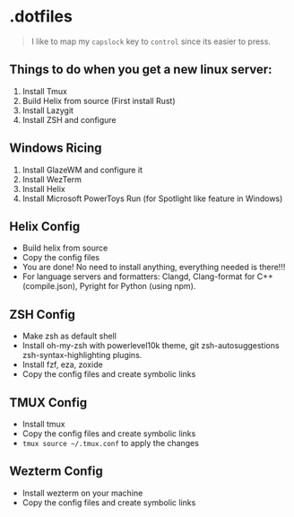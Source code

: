 # .dotfiles

> I like to map my `capslock` key to `control` since its easier to press.

## Things to do when you get a new linux server:
1. Install Tmux
2. Build Helix from source (First install Rust)
3. Install Lazygit
4. Install ZSH and configure

## Windows Ricing
1. Install GlazeWM and configure it
2. Install WezTerm
3. Install Helix
4. Install Microsoft PowerToys Run (for Spotlight like feature in Windows)

## Helix Config
- Build helix from source
- Copy the config files
- You are done! No need to install anything, everything needed is there!!!
- For language servers and formatters: Clangd, Clang-format for C++ (compile.json), Pyright for Python (using npm).

## ZSH Config

- Make zsh as default shell
- Install oh-my-zsh with powerlevel10k theme, git zsh-autosuggestions zsh-syntax-highlighting plugins.
- Install fzf, eza, zoxide
- Copy the config files and create symbolic links

## TMUX Config

- Install tmux
- Copy the config files and create symbolic links
- `tmux source ~/.tmux.conf` to apply the changes

## Wezterm Config

- Install wezterm on your machine
- Copy the config files and create symbolic links
